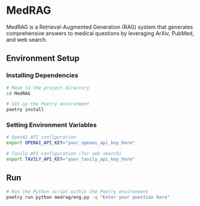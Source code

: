 # MedRAG
MedRAG is a Retrieval-Augmented Generation (RAG) system that generates comprehensive answers to medical questions by leveraging ArXiv, PubMed, and web search.

## Environment Setup

### Installing Dependencies

```bash
# Move to the project directory
cd MedRAG

# Set up the Poetry environment
poetry install
```

### Setting Environment Variables

```bash
# OpenAI API configuration
export OPENAI_API_KEY="your_openai_api_key_here"

# Tavily API configuration (for web search)
export TAVILY_API_KEY="your_tavily_api_key_here"
```
## Run

```bash
# Run the Python script within the Poetry environment
poetry run python medrag/eng.py -q "Enter your question here"
